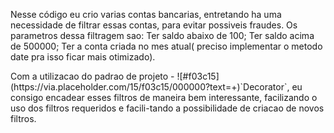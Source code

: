  <div><p>   Nesse código eu crio varias contas bancarias, entretando ha uma necessidade de filtrar essas contas, para evitar possiveis fraudes. Os parametros dessa filtragem sao: Ter saldo abaixo de 100; Ter saldo acima de 500000; Ter a conta criada no mes atual( preciso implementar o metodo date pra isso ficar mais otimizado).
</p>
<p>
    Com a utilizacao do padrao de projeto - ![#f03c15](https://via.placeholder.com/15/f03c15/000000?text=+)`Decorator`, eu consigo encadear esses filtros de maneira bem interessante, facilizando o uso dos filtros requeridos e facili-tando a possibilidade de criacao de novos filtros.
</p>
</div>
